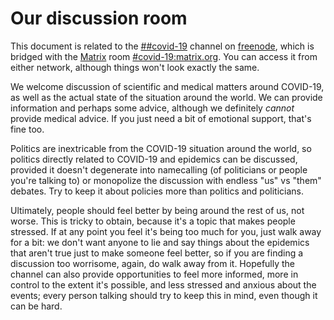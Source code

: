
# Our discussion room

This document is related to the [##covid-19](https://webchat.freenode.net/?channel=##covid-19) channel on [freenode](https://freenode.net), which is bridged with the [Matrix](https://matrix.org) room [#covid-19:matrix.org](https://matrix.to/#/!jIkxpZVHbomQzbUTua:matrix.org?via=matrix.org). You can access it from either network, although things won't look exactly the same.

We welcome discussion of scientific and medical matters around COVID-19, as well as the actual state of the situation around the world. We can provide information and perhaps some advice, although we definitely *cannot* provide medical advice. If you just need a bit of emotional support, that's fine too.

Politics are inextricable from the COVID-19 situation around the world, so politics directly related to COVID-19 and epidemics can be discussed, provided it doesn't degenerate into namecalling (of politicians or people you're talking to) or monopolize the discussion with endless "us" vs "them" debates. Try to keep it about policies more than politics and politicians.

Ultimately, people should feel better by being around the rest of us, not worse. This is tricky to obtain, because it's a topic that makes people stressed. If at any point you feel it's being too much for you, just walk away for a bit: we don't want anyone to lie and say things about the epidemics that aren't true just to make someone feel better, so if you are finding a discussion too worrisome, again, do walk away from it. Hopefully the channel can also provide opportunities to feel more informed, more in control to the extent it's possible, and less stressed and anxious about the events; every person talking should try to keep this in mind, even though it can be hard.
